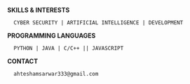 **SKILLS & INTERESTS**
      
      CYBER SECURITY | ARTIFICIAL INTELLIGENCE | DEVELOPMENT

**PROGRAMMING LANGUAGES**
    
      PYTHON | JAVA | C/C++ || JAVASCRIPT

**CONTACT**
      
      ahteshamsarwar333@gmail.com

